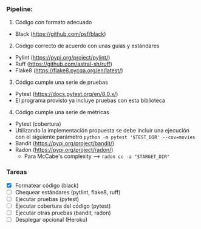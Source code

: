 ### Pipeline:

1. Código con formato adecuado
  - Black (https://github.com/psf/black)
2. Código correcto de acuerdo con unas guías y estándares
  - Pylint (https://pypi.org/project/pylint/)
  - Ruff (https://github.com/astral-sh/ruff)
  - Flake8 (https://flake8.pycqa.org/en/latest/)
3. Código cumple una serie de pruebas
  - Pytest (https://docs.pytest.org/en/8.0.x/)
  - El programa provisto ya incluye pruebas con esta biblioteca
4. Código cumple una serie de métricas
  - Pytest (cobertura)
  - Utilizando la implementación propuesta se debe incluir una ejecución con el siguiente parámetro
    ```python -m pytest '$TEST_DIR' --cov=movies```
  - Bandit (https://pypi.org/project/bandit/)
  - Radon (https://pypi.org/project/radon/)
    - Para McCabe's complexity --> ```radon cc -a "$TARGET_DIR"```


### Tareas

- [x] Formatear código (black)
- [ ] Chequear estándares (pytlint, flake8, ruff)
- [ ] Ejecutar pruebas (pytest)
- [ ] Ejecutar cobertura del código (pytest)
- [ ] Ejecutar otras pruebas (bandit, radon)
- [ ] Desplegar opcional (Heroku)